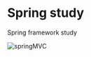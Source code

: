 # Spring study
 Spring framework study

![springMVC](https://user-images.githubusercontent.com/76774733/164174987-bc3d34ae-be47-48a4-95bb-18692a948bab.PNG)
